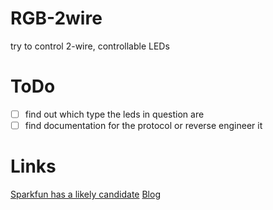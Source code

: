 # RGB-2wire
try to control 2-wire, controllable LEDs

# ToDo
- [ ] find out which type the leds in question are
- [ ] find documentation for the protocol or reverse engineer it

# Links
[Sparkfun has a likely candidate](https://www.sparkfun.com/products/21209)
[Blog](https://cpldcpu.wordpress.com/2022/01/23/controlling-rgb-leds-with-only-the-powerlines-anatomy-of-a-christmas-light-string/)

